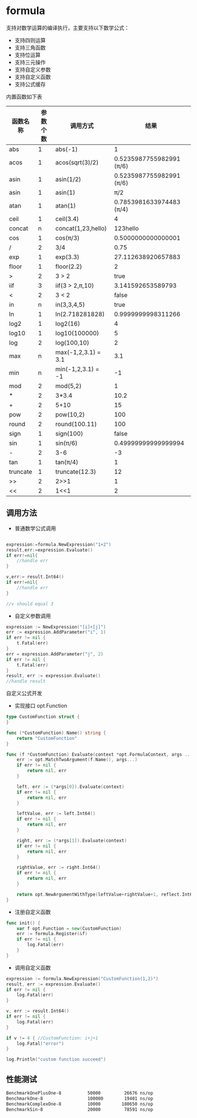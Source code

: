 # formula

支持对数学运算的编译执行，主要支持以下数学公式：

* 支持四则运算
* 支持三角函数
* 支持位运算
* 支持三元操作
* 支持自定义参数
* 支持自定义函数
* 支持公式缓存

内置函数如下表

| 函数名称 | 参数个数 | 调用方式            | 结果                     |
| -------- | -------- | ------------------- | ------------------------ |
| abs      | 1        | abs(-1)             | 1                        |
| acos     | 1        | acos(sqrt(3)/2)     | 0.5235987755982991 (π/6) |
| asin     | 1        | asin(1/2)           | 0.5235987755982991 (π/6) |
| asin     | 1        | asin(1)             | π/2                      |
| atan     | 1        | atan(1)             | 0.7853981633974483 (π/4) |
| ceil     | 1        | ceil(3.4)           | 4                        |
| concat   | n        | concat(1,23,hello)  | 123hello                 |
| cos      | 1        | cos(π/3)            | 0.5000000000000001       |
| /        | 2        | 3/4                 | 0.75                     |
| exp      | 1        | exp(3.3)            | 27.112638920657883       |
| floor    | 1        | floor(2.2)          | 2                        |
| \>       | 2        | 3 > 2               | true                     |
| iif      | 3        | iif(3 > 2,π,10)     | 3.141592653589793        |
| \<       | 2        | 3 < 2               | false                    |
| in       | n        | in(3,3,4,5)         | true                     |
| ln       | 1        | ln(2.718281828)     | 0.9999999998311266       |
| log2     | 1        | log2(16)            | 4                        |
| log10    | 1        | log10(100000)       | 5                        |
| log      | 2        | log(100,10)         | 2                        |
| max      | n        | max(-1,2,3.1) = 3.1 | 3.1                      |
| min      | n        | min(-1,2,3.1) = -1  | -1                       |
| mod      | 2        | mod(5,2)            | 1                        |
| *        | 2        | 3*3.4               | 10.2                     |
| +        | 2        | 5+10                | 15                       |
| pow      | 2        | pow(10,2)           | 100                      |
| round    | 2        | round(100.11)       | 100                      |
| sign     | 1        | sign(100)           | false                    |
| sin      | 1        | sin(π/6)            | 0.49999999999999994      |
| -        | 2        | 3-6                 | -3                       |
| tan      | 1        | tan(π/4)            | 1                        |
| truncate | 1        | truncate(12.3)      | 12                       |
| \>>       | 2        | 2>>1                | 1                        |
| \<<       | 2        | 1<<1                | 2                        |

## 调用方法

* 普通数学公式调用

``` go

expression:=formula.NewExpression("1+2")
result,err:=expression.Evaluate()
if err!=nil{
    //handle err
}

v,err:= result.Int64()
if err!=nil{
    //handle err
}

//v should equal 3

```

* 自定义参数调用
```go
expression := NewExpression("[i]+[j]")
err := expression.AddParameter("i", 1)
if err != nil {
    t.Fatal(err)
}
err = expression.AddParameter("j", 2)
if err != nil {
    t.Fatal(err)
}
result, err := expression.Evaluate()
//handle result
```

自定义公式开发

* 实现接口 opt.Function
```go
type CustomFunction struct {
}

func (*CustomFunction) Name() string {
	return "CustomFunction"
}

func (f *CustomFunction) Evaluate(context *opt.FormulaContext, args ...*opt.LogicalExpression) (*opt.Argument, error) {
	err := opt.MatchTwoArgument(f.Name(), args...)
	if err != nil {
		return nil, err
	}

	left, err := (*args[0]).Evaluate(context)
	if err != nil {
		return nil, err
	}

	leftValue, err := left.Int64()
	if err != nil {
		return nil, err
	}

	right, err := (*args[1]).Evaluate(context)
	if err != nil {
		return nil, err
	}

	rightValue, err := right.Int64()
	if err != nil {
		return nil, err
	}

	return opt.NewArgumentWithType(leftValue+rightValue+1, reflect.Int64), nil
}
```

* 注册自定义函数
```go
func init() {
	var f opt.Function = new(CustomFunction)
	err := formula.Register(&f)
	if err != nil {
		log.Fatal(err)
	}
}
```

* 调用自定义函数

```go
expression := formula.NewExpression("CustomFunction(1,2)")
result, err := expression.Evaluate()
if err != nil {
    log.Fatal(err)
}

v, err := result.Int64()
if err != nil {
    log.Fatal(err)
}

if v != 4 { //CustomFunction: i+j+1
    log.Fatal("error")
}

log.Println("custom function succeed")
```

## 性能测试

```bash
BenchmarkOnePlusOne-8   	   50000	     26676 ns/op
BenchmarkOne-8   	           100000	     19401 ns/op
BenchmarkComplexOne-8   	   10000	    180650 ns/op
BenchmarkSin-8   	           20000	     78591 ns/op
```
